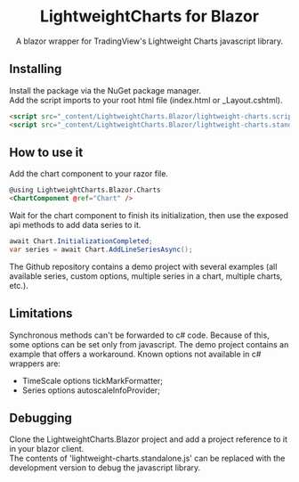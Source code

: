 <div align="center">
  <h1>LightweightCharts for Blazor</h1>
  A blazor wrapper for TradingView's Lightweight Charts javascript library.
</div>

## Installing
Install the package via the NuGet package manager.<br/>
Add the script imports to your root html file (index.html or _Layout.cshtml).

```html
<script src="_content/LightweightCharts.Blazor/lightweight-charts.scripts.js"></script>
<script src="_content/LightweightCharts.Blazor/lightweight-charts.standalone.js"></script>
```

## How to use it

Add the chart component to your razor file.

```html
@using LightweightCharts.Blazor.Charts
<ChartComponent @ref="Chart" />
```

Wait for the chart component to finish its initialization, then use the exposed api methods to add data series to it.

```c#
await Chart.InitializationCompleted;
var series = await Chart.AddLineSeriesAsync();
```

The Github repository contains a demo project with several examples (all available series, custom options, multiple series in a chart, multiple charts, etc.).

## Limitations
Synchronous methods can't be forwarded to c# code. 
Because of this, some options can be set only from javascript.
The demo project contains an example that offers a workaround.
Known options not available in c# wrappers are:
- TimeScale options tickMarkFormatter;
- Series options autoscaleInfoProvider;

## Debugging
Clone the LightweightCharts.Blazor project and add a project reference to it in your blazor client.<br/>
The contents of 'lightweight-charts.standalone.js' can be replaced with the development version to debug the javascript library.
